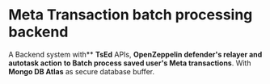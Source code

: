 # Meta Transaction batch processing backend

 A Backend system with** **TsEd** APIs, **OpenZeppelin defender's relayer and autotask action** **to Batch process saved user's Meta transactions**.
 With **Mongo DB Atlas** as secure database buffer.


